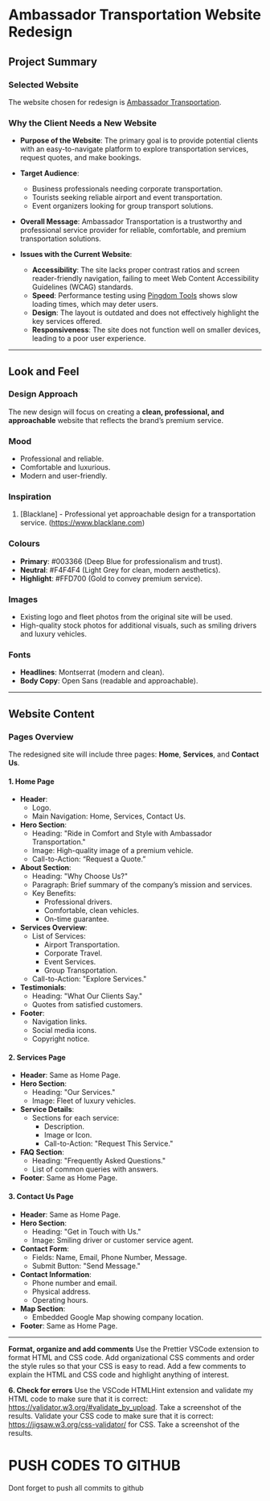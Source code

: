 # Ambassador Transportation Website Redesign

## Project Summary

### Selected Website
The website chosen for redesign is [Ambassador Transportation](https://ambassadortransportation.net).

### Why the Client Needs a New Website
- **Purpose of the Website**: The primary goal is to provide potential clients with an easy-to-navigate platform to explore transportation services, request quotes, and make bookings.
- **Target Audience**:
  - Business professionals needing corporate transportation.
  - Tourists seeking reliable airport and event transportation.
  - Event organizers looking for group transport solutions.
- **Overall Message**: Ambassador Transportation is a trustworthy and professional service provider for reliable, comfortable, and premium transportation solutions.

- **Issues with the Current Website**:
  - **Accessibility**: The site lacks proper contrast ratios and screen reader-friendly navigation, failing to meet Web Content Accessibility Guidelines (WCAG) standards.
  - **Speed**: Performance testing using [Pingdom Tools](https://tools.pingdom.com/) shows slow loading times, which may deter users.
  - **Design**: The layout is outdated and does not effectively highlight the key services offered.
  - **Responsiveness**: The site does not function well on smaller devices, leading to a poor user experience.

---

## Look and Feel

### Design Approach
The new design will focus on creating a **clean, professional, and approachable** website that reflects the brand’s premium service.

### Mood
- Professional and reliable.
- Comfortable and luxurious.
- Modern and user-friendly.

### Inspiration
1. [Blacklane] - Professional yet approachable design for a transportation service.
  (https://www.blacklane.com)

### Colours
- **Primary**: #003366 (Deep Blue for professionalism and trust).
- **Neutral**: #F4F4F4 (Light Grey for clean, modern aesthetics).
- **Highlight**: #FFD700 (Gold to convey premium service).

### Images
- Existing logo and fleet photos from the original site will be used.
- High-quality stock photos for additional visuals, such as smiling drivers and luxury vehicles.

### Fonts
- **Headlines**: Montserrat (modern and clean).
- **Body Copy**: Open Sans (readable and approachable).

---

## Website Content

### Pages Overview
The redesigned site will include three pages: **Home**, **Services**, and **Contact Us**.

#### 1. Home Page
- **Header**:
  - Logo.
  - Main Navigation: Home, Services, Contact Us.
- **Hero Section**:
  - Heading: "Ride in Comfort and Style with Ambassador Transportation."
  - Image: High-quality image of a premium vehicle.
  - Call-to-Action: “Request a Quote.”
- **About Section**:
  - Heading: "Why Choose Us?"
  - Paragraph: Brief summary of the company’s mission and services.
  - Key Benefits:
    - Professional drivers.
    - Comfortable, clean vehicles.
    - On-time guarantee.
- **Services Overview**:
  - List of Services:
    - Airport Transportation.
    - Corporate Travel.
    - Event Services.
    - Group Transportation.
  - Call-to-Action: "Explore Services."
- **Testimonials**:
  - Heading: "What Our Clients Say."
  - Quotes from satisfied customers.
- **Footer**:
  - Navigation links.
  - Social media icons.
  - Copyright notice.

#### 2. Services Page
- **Header**: Same as Home Page.
- **Hero Section**:
  - Heading: "Our Services."
  - Image: Fleet of luxury vehicles.
- **Service Details**:
  - Sections for each service:
    - Description.
    - Image or Icon.
    - Call-to-Action: "Request This Service."
- **FAQ Section**:
  - Heading: "Frequently Asked Questions."
  - List of common queries with answers.
- **Footer**: Same as Home Page.

#### 3. Contact Us Page
- **Header**: Same as Home Page.
- **Hero Section**:
  - Heading: "Get in Touch with Us."
  - Image: Smiling driver or customer service agent.
- **Contact Form**:
  - Fields: Name, Email, Phone Number, Message.
  - Submit Button: "Send Message."
- **Contact Information**:
  - Phone number and email.
  - Physical address.
  - Operating hours.
- **Map Section**:
  - Embedded Google Map showing company location.
- **Footer**: Same as Home Page.

---

**Format, organize and add comments**
Use the Prettier VSCode extension to format HTML and CSS code.
Add organizational CSS comments and order the style rules so that your CSS is easy to read.
Add a few comments to explain the HTML and CSS code and highlight anything of interest.

**6. Check for errors**
Use the VSCode HTMLHint extension and validate my HTML code to make sure that it is correct: https://validator.w3.org/#validate_by_upload. Take a screenshot of the results.
Validate your CSS code to make sure that it is correct: https://jigsaw.w3.org/css-validator/ for CSS. Take a screenshot of the results.

# PUSH CODES TO GITHUB
Dont forget to push all commits to github

